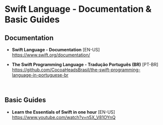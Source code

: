 # Swift Language - Documentation & Basic Guides

## Documentation
- **Swift Language - Documentation** [EN-US] \
https://www.swift.org/documentation/

- **The Swift Programming Language - Tradução Português (BR)** [PT-BR] \
https://github.com/CocoaHeadsBrasil/the-swift-programming-language-in-portuguese-br

<br>

## Basic Guides
- **Learn the Essentials of Swift in one hour** [EN-US] \
https://www.youtube.com/watch?v=n5X_V81OYnQ
